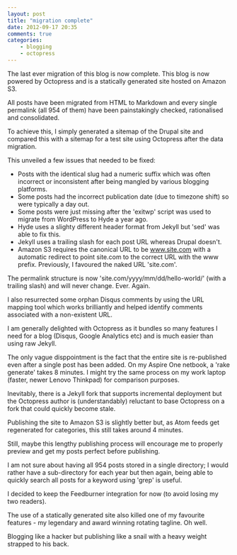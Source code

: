```yaml
---
layout: post
title: "migration complete"
date: 2012-09-17 20:35
comments: true
categories:
    - blogging
    - octopress
---
```

The last ever migration of this blog is now complete. This blog is now 
powered by Octopress and is a statically generated site hosted on Amazon S3.

All posts have been migrated from HTML to Markdown and every single
permalink (all 954 of them) have been painstakingly checked,
rationalised and consolidated.

To achieve this, I simply generated a sitemap of the Drupal site and
compared this with a sitemap for a test site using Octopress after the
data migration.

This unveiled a few issues that needed to be fixed:

- Posts with the identical slug had a numeric suffix which was often
  incorrect or inconsistent after being mangled by various blogging
  platforms.
- Some posts had the incorrect publication date (due to timezone shift) so
  were typically a day out.
- Some posts were just missing after the 'exitwp' script was used to
  migrate from WordPress to Hyde a year ago.
- Hyde uses a slighty different header format from Jekyll but 'sed' was able
  to fix this.
- Jekyll uses a trailing slash for each post URL whereas Drupal doesn't.
- Amazon S3 requires the canonical URL to be www.site.com with a
  automatic redirect to point site.com to the correct URL with the www
  prefix. Previously, I favoured the naked URL 'site.com'.

The permalink structure is now 'site.com/yyyy/mm/dd/hello-world/'
(with a trailing slash) and will never change. Ever. Again.

I also resurrected some orphan Disqus comments by using the URL mapping
tool which works brilliantly and helped identify comments associated with a 
non-existent URL.

I am generally delighted with Octopress as it bundles so many features I 
need for a blog (Disqus, Google Analytics etc) and is much easier than using
raw Jekyll.

The only vague disppointment is the fact that the entire site is re-published
even after a single post has been added. On my Aspire One netbook, a 
'rake generate' takes 8 minutes. I might try the same process on my work 
laptop (faster, newer Lenovo Thinkpad) for comparison purposes.

Inevitably, there is a Jekyll fork that supports incremental deployment
but the Octopress author is (understandably) reluctant to base Octopress
on a fork that could quickly become stale.

Publishing the site to Amazon S3 is slightly better but, as Atom feeds 
get regenerated for categories, this still takes around 4 minutes.

Still, maybe this lengthy publishing process will encourage me to
properly preview and get my posts perfect before publishing.

I am not sure about having all 954 posts stored in a single directory;
I would rather have a sub-directory for each year but then again,
being able to quickly search all posts for a keyword using 'grep' is
useful.

I decided to keep the Feedburner integration for now (to avoid losing my
two readers).

The use of a statically generated site also killed one of my favourite 
features - my legendary and award winning rotating tagline. Oh well.

Blogging like a hacker but publishing like a snail with a heavy weight
strapped to his back.
